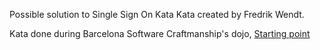 Possible solution to Single Sign On Kata Kata created by Fredrik Wendt.

Kata done during Barcelona Software Craftmanship's dojo, [Starting point](https://github.com/emilybache/Single-Sign-On-Kata)
